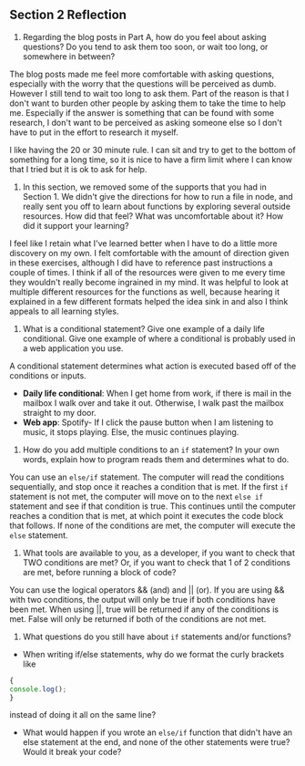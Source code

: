 ## Section 2 Reflection

1. Regarding the blog posts in Part A, how do you feel about asking questions? Do you tend to ask them too soon, or wait too long, or somewhere in between?

The blog posts made me feel more comfortable with asking questions, especially with the worry that the questions will be
perceived as dumb. However I still tend to wait too long to ask them. Part of the reason is that I don't want to
burden other people by asking them to take the time to help me. Especially if the answer is something that can be found
with some research, I don't want to be perceived as asking someone else so I don't have to put in the effort to research it myself.

I like having the 20 or 30 minute rule. I can sit and try to get to the bottom of something for a long time, so it is nice to have a firm limit where I can know that I tried but it is ok to ask for help.

1. In this section, we removed some of the supports that you had in Section 1. We didn't give the directions for how to run a file in node, and really sent you off to learn about functions by exploring several outside resources. How did that feel? What was uncomfortable about it? How did it support your learning?

I feel like I retain what I've learned better when I have to do a little more discovery on my own. I felt comfortable with the
amount of direction given in these exercises, although I did have to reference past instructions a couple of times. I think
if all of the resources were given to me every time they wouldn't really become ingrained in my mind. It was helpful to look at
multiple different resources for the functions as well, because hearing it explained in a few different formats helped the idea sink in and also I think appeals to all learning styles.

1. What is a conditional statement? Give one example of a daily life conditional. Give one example of where a conditional is probably used in a web application you use.

A conditional statement determines what action is executed based off of the conditions or inputs.
- **Daily life conditional**: When I get home from work, if there is mail in the mailbox I walk over and take it out. Otherwise, I walk past the mailbox straight to my door.
- **Web app**: Spotify- If I click the pause button when I am listening to music, it stops playing. Else, the music continues
playing.

1. How do you add multiple conditions to an `if` statement? In your own words, explain how to program reads them and determines what to do.

You can use an `else/if` statement. The computer will read the conditions sequentially, and stop once it reaches a condition that is met. If the first `if` statement is not met, the computer will move on to the next `else if` statement and see if that condition is true. This continues until the computer reaches a condition that is met, at which point it executes the code block that follows. If none of the conditions are met, the computer will execute the `else` statement.

1. What tools are available to you, as a developer, if you want to check that TWO conditions are met? Or, if you want to check that 1 of 2 conditions are met, before running a block of code?

You can use the logical operators && (and) and || (or). If you are using && with two conditions, the output will only be true if
both conditions have been met. When using ||, true will be returned if any of the conditions is met. False will only be returned if both of the conditions are not met.

1. What questions do you still have about `if` statements and/or functions?

- When writing if/else statements, why do we format the curly brackets like
```javaScript
{
console.log();
}
```
instead of doing it all on the same line?
- What would happen if you wrote an `else/if` function that didn't have an else statement at the end, and none of
the other statements were true? Would it break your code?
